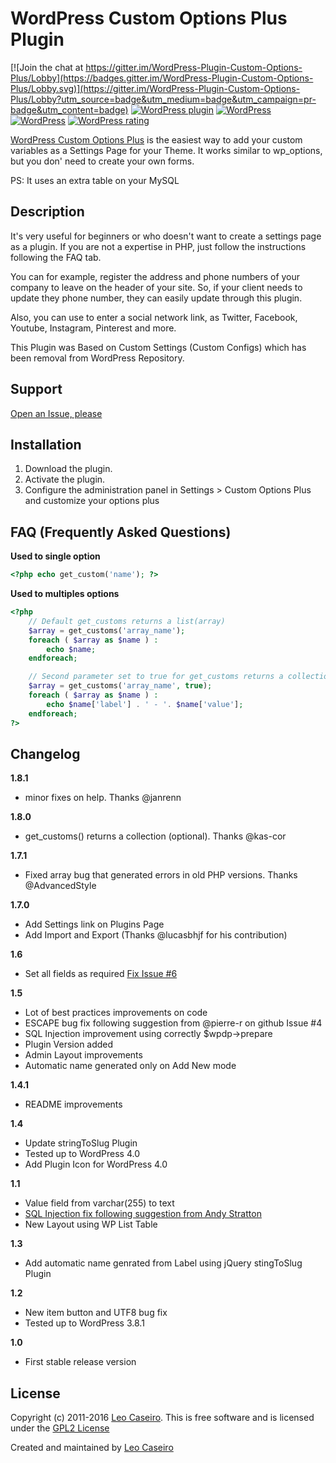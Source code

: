 WordPress Custom Options Plus Plugin
=============

[![Join the chat at https://gitter.im/WordPress-Plugin-Custom-Options-Plus/Lobby](https://badges.gitter.im/WordPress-Plugin-Custom-Options-Plus/Lobby.svg)](https://gitter.im/WordPress-Plugin-Custom-Options-Plus/Lobby?utm_source=badge&utm_medium=badge&utm_campaign=pr-badge&utm_content=badge)
[![WordPress plugin](https://img.shields.io/wordpress/plugin/v/custom-options-plus.svg)](https://wordpress.org/plugins/custom-options-plus/) [![WordPress](https://img.shields.io/wordpress/plugin/dt/custom-options-plus.svg)](https://wordpress.org/plugins/custom-options-plus/) [![WordPress](https://img.shields.io/wordpress/v/custom-options-plus.svg)](https://wordpress.org/plugins/custom-options-plus/) [![WordPress rating](https://img.shields.io/wordpress/plugin/r/custom-options-plus.svg)](https://wordpress.org/plugins/custom-options-plus/)

[WordPress Custom Options Plus](https://wordpress.org/plugins/custom-options-plus/) is the easiest way to add your custom variables as a Settings Page for your Theme.
It works similar to wp_options, but you don' need to create your own forms.

PS: It uses an extra table on your MySQL

Description
--------------
It's very useful for beginners or who doesn't want to create a settings page as a plugin.
If you are not a expertise in PHP, just follow the instructions following the FAQ tab.

You can for example, register the address and phone numbers of your company to leave on the header of your site. So, if your client needs to update they phone number, they can easily update through this plugin.

Also, you can use to enter a social network link, as Twitter, Facebook, Youtube, Instagram, Pinterest and more.

This Plugin was Based on Custom Settings (Custom Configs) which has been removal from WordPress Repository.

Support
--------------
[Open an Issue, please](https://github.com/leocaseiro/Wordpress-Plugin-Custom-Options-Plus/issues "GitHub Issues for Support")

Installation
--------------
1. Download the plugin.
2. Activate the plugin.
3. Configure the administration panel in Settings > Custom Options Plus and customize your options plus


FAQ (Frequently Asked Questions)
--------------
**Used to single option**
```php
<?php echo get_custom('name'); ?>
```

**Used to multiples options**
```php
<?php
	// Default get_customs returns a list(array)
	$array = get_customs('array_name');
	foreach ( $array as $name ) :
		echo $name;
	endforeach;

	// Second parameter set to true for get_customs returns a collection(array) with `label` and `value`
	$array = get_customs('array_name', true);
	foreach ( $array as $name ) :
		echo $name['label'] . ' - '. $name['value'];
	endforeach;
?>
```


Changelog
--------------

**1.8.1**

* minor fixes on help. Thanks @janrenn

**1.8.0**

* get_customs() returns a collection (optional). Thanks @kas-cor

**1.7.1**

* Fixed array bug that generated errors in old PHP versions. Thanks @AdvancedStyle

**1.7.0**

* Add Settings link on Plugins Page
* Add Import and Export (Thanks @lucasbhjf for his contribution)


**1.6**

* Set all fields as required [Fix Issue #6](https://github.com/leocaseiro/Wordpress-Plugin-Custom-Options-Plus/issues/6)

**1.5**

* Lot of best practices improvements on code
* ESCAPE bug fix following suggestion from @pierre-r on github Issue #4
* SQL Injection improvement using correctly $wpdp->prepare
* Plugin Version added
* Admin Layout improvements
* Automatic name generated only on Add New mode

**1.4.1**

* README improvements

**1.4**

* Update stringToSlug Plugin
* Tested up to WordPress 4.0
* Add Plugin Icon for WordPress 4.0

**1.1**

* Value field from varchar(255) to text
* [SQL Injection fix following suggestion from Andy Stratton](http://wordpress.org/support/topic/plugin-custom-options-plus-stripslashes-needed-on-submission-of-content?replies=1)
* New Layout using WP List Table


**1.3**

* Add automatic name genrated from Label using jQuery stingToSlug Plugin

**1.2**

* New item button and UTF8 bug fix
* Tested up to WordPress 3.8.1


**1.0**

* First stable release version

License
------------
Copyright (c) 2011-2016 [Leo Caseiro](http://about.me/leocaseiro). This is free software and is licensed under the [GPL2 License](http://www.gnu.org/licenses/gpl-2.0.html)

Created and maintained by [Leo Caseiro](http://about.me/leocaseiro)

